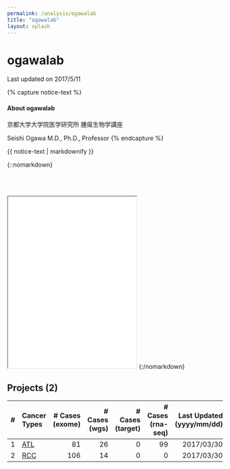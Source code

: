 ```yaml
---
permalink: /analysis/ogawalab
title: "ogawalab"
layout: splash
---
```


# <font class="pre-group"></font> ogawalab

Last updated on 2017/5/11

{% capture notice-text %}
#### About ogawalab

京都大学大学院医学研究所 腫瘍生物学講座

Seishi Ogawa M.D., Ph.D., Professor
{% endcapture %}

<div class="notice">
  {{ notice-text | markdownify }}
</div>

{::nomarkdown}
<iframe src="{{ site.url }}{{ site.baseurl }}/graphs/ogawalab.html" style="height:400px; margin-top:50px;"></iframe>
{:/nomarkdown}

## Projects (2)


| # | Cancer Types | # Cases (exome) | # Cases (wgs) | # Cases (target) | # Cases (rna-seq) | Last Updated (yyyy/mm/dd) |
|--:|:-------------|----------------:|--------------:|-----------------:|------------------:|-------------------------------:|
| 1 | [ATL](./ogawalab/atl) |              81 |            26 |                0 |                99 | 2017/03/30 |
| 2 | [RCC](./ogawalab/rcc) |             106 |            14 |                0 |                 0 | 2017/03/30 |

